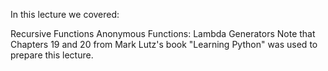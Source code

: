 In this lecture we covered:

Recursive Functions
Anonymous Functions: Lambda
Generators
Note that Chapters 19 and 20 from Mark Lutz's book "Learning Python" was used to prepare this lecture.